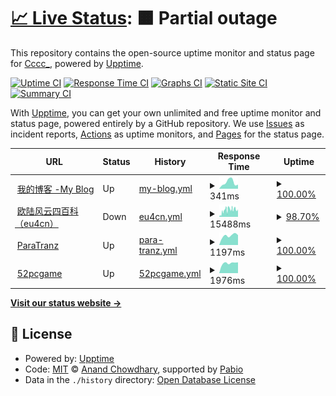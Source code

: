 # [📈 Live Status](https://status.iscccc.eu.org): <!--live status--> **🟧 Partial outage**

This repository contains the open-source uptime monitor and status page for [Cccc\_](https://blog.iscccc.eu.org/), powered by [Upptime](https://github.com/upptime/upptime).

[![Uptime CI](https://github.com/Cccc-owo/upptime/workflows/Uptime%20CI/badge.svg)](https://github.com/Cccc-owo/upptime/actions?query=workflow%3A%22Uptime+CI%22)
[![Response Time CI](https://github.com/Cccc-owo/upptime/workflows/Response%20Time%20CI/badge.svg)](https://github.com/Cccc-owo/upptime/actions?query=workflow%3A%22Response+Time+CI%22)
[![Graphs CI](https://github.com/Cccc-owo/upptime/workflows/Graphs%20CI/badge.svg)](https://github.com/Cccc-owo/upptime/actions?query=workflow%3A%22Graphs+CI%22)
[![Static Site CI](https://github.com/Cccc-owo/upptime/workflows/Static%20Site%20CI/badge.svg)](https://github.com/Cccc-owo/upptime/actions?query=workflow%3A%22Static+Site+CI%22)
[![Summary CI](https://github.com/Cccc-owo/upptime/workflows/Summary%20CI/badge.svg)](https://github.com/Cccc-owo/upptime/actions?query=workflow%3A%22Summary+CI%22)

With [Upptime](https://upptime.js.org), you can get your own unlimited and free uptime monitor and status page, powered entirely by a GitHub repository. We use [Issues](https://github.com/Cccc-owo/upptime/issues) as incident reports, [Actions](https://github.com/Cccc-owo/upptime/actions) as uptime monitors, and [Pages](https://status.iscccc.eu.org) for the status page.

<!--start: status pages-->
<!-- This summary is generated by Upptime (https://github.com/upptime/upptime) -->
<!-- Do not edit this manually, your changes will be overwritten -->
<!-- prettier-ignore -->
| URL | Status | History | Response Time | Uptime |
| --- | ------ | ------- | ------------- | ------ |
| <img alt="" src="https://icons.duckduckgo.com/ip3/blog.iscccc.eu.org.ico" height="13"> [我的博客 -My Blog](https://blog.iscccc.eu.org) | Up | [my-blog.yml](https://github.com/Cccc-owo/upptime/commits/HEAD/history/my-blog.yml) | <details><summary><img alt="Response time graph" src="./graphs/my-blog/response-time-week.png" height="20"> 341ms</summary><br><a href="https://status.iscccc.eu.org/history/my-blog"><img alt="Response time 563" src="https://img.shields.io/endpoint?url=https%3A%2F%2Fraw.githubusercontent.com%2FCccc-owo%2Fupptime%2FHEAD%2Fapi%2Fmy-blog%2Fresponse-time.json"></a><br><a href="https://status.iscccc.eu.org/history/my-blog"><img alt="24-hour response time 222" src="https://img.shields.io/endpoint?url=https%3A%2F%2Fraw.githubusercontent.com%2FCccc-owo%2Fupptime%2FHEAD%2Fapi%2Fmy-blog%2Fresponse-time-day.json"></a><br><a href="https://status.iscccc.eu.org/history/my-blog"><img alt="7-day response time 341" src="https://img.shields.io/endpoint?url=https%3A%2F%2Fraw.githubusercontent.com%2FCccc-owo%2Fupptime%2FHEAD%2Fapi%2Fmy-blog%2Fresponse-time-week.json"></a><br><a href="https://status.iscccc.eu.org/history/my-blog"><img alt="30-day response time 543" src="https://img.shields.io/endpoint?url=https%3A%2F%2Fraw.githubusercontent.com%2FCccc-owo%2Fupptime%2FHEAD%2Fapi%2Fmy-blog%2Fresponse-time-month.json"></a><br><a href="https://status.iscccc.eu.org/history/my-blog"><img alt="1-year response time 563" src="https://img.shields.io/endpoint?url=https%3A%2F%2Fraw.githubusercontent.com%2FCccc-owo%2Fupptime%2FHEAD%2Fapi%2Fmy-blog%2Fresponse-time-year.json"></a></details> | <details><summary><a href="https://status.iscccc.eu.org/history/my-blog">100.00%</a></summary><a href="https://status.iscccc.eu.org/history/my-blog"><img alt="All-time uptime 100.00%" src="https://img.shields.io/endpoint?url=https%3A%2F%2Fraw.githubusercontent.com%2FCccc-owo%2Fupptime%2FHEAD%2Fapi%2Fmy-blog%2Fuptime.json"></a><br><a href="https://status.iscccc.eu.org/history/my-blog"><img alt="24-hour uptime 100.00%" src="https://img.shields.io/endpoint?url=https%3A%2F%2Fraw.githubusercontent.com%2FCccc-owo%2Fupptime%2FHEAD%2Fapi%2Fmy-blog%2Fuptime-day.json"></a><br><a href="https://status.iscccc.eu.org/history/my-blog"><img alt="7-day uptime 100.00%" src="https://img.shields.io/endpoint?url=https%3A%2F%2Fraw.githubusercontent.com%2FCccc-owo%2Fupptime%2FHEAD%2Fapi%2Fmy-blog%2Fuptime-week.json"></a><br><a href="https://status.iscccc.eu.org/history/my-blog"><img alt="30-day uptime 100.00%" src="https://img.shields.io/endpoint?url=https%3A%2F%2Fraw.githubusercontent.com%2FCccc-owo%2Fupptime%2FHEAD%2Fapi%2Fmy-blog%2Fuptime-month.json"></a><br><a href="https://status.iscccc.eu.org/history/my-blog"><img alt="1-year uptime 100.00%" src="https://img.shields.io/endpoint?url=https%3A%2F%2Fraw.githubusercontent.com%2FCccc-owo%2Fupptime%2FHEAD%2Fapi%2Fmy-blog%2Fuptime-year.json"></a></details>
| <img alt="" src="https://icons.duckduckgo.com/ip3/www.eu4cn.com.ico" height="13"> [欧陆风云四百科（eu4cn）](https://www.eu4cn.com) | Down | [eu4cn.yml](https://github.com/Cccc-owo/upptime/commits/HEAD/history/eu4cn.yml) | <details><summary><img alt="Response time graph" src="./graphs/eu4cn/response-time-week.png" height="20"> 15488ms</summary><br><a href="https://status.iscccc.eu.org/history/eu4cn"><img alt="Response time 10207" src="https://img.shields.io/endpoint?url=https%3A%2F%2Fraw.githubusercontent.com%2FCccc-owo%2Fupptime%2FHEAD%2Fapi%2Feu4cn%2Fresponse-time.json"></a><br><a href="https://status.iscccc.eu.org/history/eu4cn"><img alt="24-hour response time 14184" src="https://img.shields.io/endpoint?url=https%3A%2F%2Fraw.githubusercontent.com%2FCccc-owo%2Fupptime%2FHEAD%2Fapi%2Feu4cn%2Fresponse-time-day.json"></a><br><a href="https://status.iscccc.eu.org/history/eu4cn"><img alt="7-day response time 15488" src="https://img.shields.io/endpoint?url=https%3A%2F%2Fraw.githubusercontent.com%2FCccc-owo%2Fupptime%2FHEAD%2Fapi%2Feu4cn%2Fresponse-time-week.json"></a><br><a href="https://status.iscccc.eu.org/history/eu4cn"><img alt="30-day response time 11077" src="https://img.shields.io/endpoint?url=https%3A%2F%2Fraw.githubusercontent.com%2FCccc-owo%2Fupptime%2FHEAD%2Fapi%2Feu4cn%2Fresponse-time-month.json"></a><br><a href="https://status.iscccc.eu.org/history/eu4cn"><img alt="1-year response time 10207" src="https://img.shields.io/endpoint?url=https%3A%2F%2Fraw.githubusercontent.com%2FCccc-owo%2Fupptime%2FHEAD%2Fapi%2Feu4cn%2Fresponse-time-year.json"></a></details> | <details><summary><a href="https://status.iscccc.eu.org/history/eu4cn">98.70%</a></summary><a href="https://status.iscccc.eu.org/history/eu4cn"><img alt="All-time uptime 94.90%" src="https://img.shields.io/endpoint?url=https%3A%2F%2Fraw.githubusercontent.com%2FCccc-owo%2Fupptime%2FHEAD%2Fapi%2Feu4cn%2Fuptime.json"></a><br><a href="https://status.iscccc.eu.org/history/eu4cn"><img alt="24-hour uptime 98.25%" src="https://img.shields.io/endpoint?url=https%3A%2F%2Fraw.githubusercontent.com%2FCccc-owo%2Fupptime%2FHEAD%2Fapi%2Feu4cn%2Fuptime-day.json"></a><br><a href="https://status.iscccc.eu.org/history/eu4cn"><img alt="7-day uptime 98.70%" src="https://img.shields.io/endpoint?url=https%3A%2F%2Fraw.githubusercontent.com%2FCccc-owo%2Fupptime%2FHEAD%2Fapi%2Feu4cn%2Fuptime-week.json"></a><br><a href="https://status.iscccc.eu.org/history/eu4cn"><img alt="30-day uptime 94.96%" src="https://img.shields.io/endpoint?url=https%3A%2F%2Fraw.githubusercontent.com%2FCccc-owo%2Fupptime%2FHEAD%2Fapi%2Feu4cn%2Fuptime-month.json"></a><br><a href="https://status.iscccc.eu.org/history/eu4cn"><img alt="1-year uptime 94.90%" src="https://img.shields.io/endpoint?url=https%3A%2F%2Fraw.githubusercontent.com%2FCccc-owo%2Fupptime%2FHEAD%2Fapi%2Feu4cn%2Fuptime-year.json"></a></details>
| <img alt="" src="https://icons.duckduckgo.com/ip3/paratranz.cn.ico" height="13"> [ParaTranz](https://paratranz.cn/) | Up | [para-tranz.yml](https://github.com/Cccc-owo/upptime/commits/HEAD/history/para-tranz.yml) | <details><summary><img alt="Response time graph" src="./graphs/para-tranz/response-time-week.png" height="20"> 1197ms</summary><br><a href="https://status.iscccc.eu.org/history/para-tranz"><img alt="Response time 1167" src="https://img.shields.io/endpoint?url=https%3A%2F%2Fraw.githubusercontent.com%2FCccc-owo%2Fupptime%2FHEAD%2Fapi%2Fpara-tranz%2Fresponse-time.json"></a><br><a href="https://status.iscccc.eu.org/history/para-tranz"><img alt="24-hour response time 1248" src="https://img.shields.io/endpoint?url=https%3A%2F%2Fraw.githubusercontent.com%2FCccc-owo%2Fupptime%2FHEAD%2Fapi%2Fpara-tranz%2Fresponse-time-day.json"></a><br><a href="https://status.iscccc.eu.org/history/para-tranz"><img alt="7-day response time 1197" src="https://img.shields.io/endpoint?url=https%3A%2F%2Fraw.githubusercontent.com%2FCccc-owo%2Fupptime%2FHEAD%2Fapi%2Fpara-tranz%2Fresponse-time-week.json"></a><br><a href="https://status.iscccc.eu.org/history/para-tranz"><img alt="30-day response time 1157" src="https://img.shields.io/endpoint?url=https%3A%2F%2Fraw.githubusercontent.com%2FCccc-owo%2Fupptime%2FHEAD%2Fapi%2Fpara-tranz%2Fresponse-time-month.json"></a><br><a href="https://status.iscccc.eu.org/history/para-tranz"><img alt="1-year response time 1167" src="https://img.shields.io/endpoint?url=https%3A%2F%2Fraw.githubusercontent.com%2FCccc-owo%2Fupptime%2FHEAD%2Fapi%2Fpara-tranz%2Fresponse-time-year.json"></a></details> | <details><summary><a href="https://status.iscccc.eu.org/history/para-tranz">100.00%</a></summary><a href="https://status.iscccc.eu.org/history/para-tranz"><img alt="All-time uptime 99.32%" src="https://img.shields.io/endpoint?url=https%3A%2F%2Fraw.githubusercontent.com%2FCccc-owo%2Fupptime%2FHEAD%2Fapi%2Fpara-tranz%2Fuptime.json"></a><br><a href="https://status.iscccc.eu.org/history/para-tranz"><img alt="24-hour uptime 100.00%" src="https://img.shields.io/endpoint?url=https%3A%2F%2Fraw.githubusercontent.com%2FCccc-owo%2Fupptime%2FHEAD%2Fapi%2Fpara-tranz%2Fuptime-day.json"></a><br><a href="https://status.iscccc.eu.org/history/para-tranz"><img alt="7-day uptime 100.00%" src="https://img.shields.io/endpoint?url=https%3A%2F%2Fraw.githubusercontent.com%2FCccc-owo%2Fupptime%2FHEAD%2Fapi%2Fpara-tranz%2Fuptime-week.json"></a><br><a href="https://status.iscccc.eu.org/history/para-tranz"><img alt="30-day uptime 99.95%" src="https://img.shields.io/endpoint?url=https%3A%2F%2Fraw.githubusercontent.com%2FCccc-owo%2Fupptime%2FHEAD%2Fapi%2Fpara-tranz%2Fuptime-month.json"></a><br><a href="https://status.iscccc.eu.org/history/para-tranz"><img alt="1-year uptime 99.32%" src="https://img.shields.io/endpoint?url=https%3A%2F%2Fraw.githubusercontent.com%2FCccc-owo%2Fupptime%2FHEAD%2Fapi%2Fpara-tranz%2Fuptime-year.json"></a></details>
| <img alt="" src="https://icons.duckduckgo.com/ip3/52pcgame.net.ico" height="13"> [52pcgame](http://52pcgame.net/) | Up | [52pcgame.yml](https://github.com/Cccc-owo/upptime/commits/HEAD/history/52pcgame.yml) | <details><summary><img alt="Response time graph" src="./graphs/52pcgame/response-time-week.png" height="20"> 1976ms</summary><br><a href="https://status.iscccc.eu.org/history/52pcgame"><img alt="Response time 1875" src="https://img.shields.io/endpoint?url=https%3A%2F%2Fraw.githubusercontent.com%2FCccc-owo%2Fupptime%2FHEAD%2Fapi%2F52pcgame%2Fresponse-time.json"></a><br><a href="https://status.iscccc.eu.org/history/52pcgame"><img alt="24-hour response time 2115" src="https://img.shields.io/endpoint?url=https%3A%2F%2Fraw.githubusercontent.com%2FCccc-owo%2Fupptime%2FHEAD%2Fapi%2F52pcgame%2Fresponse-time-day.json"></a><br><a href="https://status.iscccc.eu.org/history/52pcgame"><img alt="7-day response time 1976" src="https://img.shields.io/endpoint?url=https%3A%2F%2Fraw.githubusercontent.com%2FCccc-owo%2Fupptime%2FHEAD%2Fapi%2F52pcgame%2Fresponse-time-week.json"></a><br><a href="https://status.iscccc.eu.org/history/52pcgame"><img alt="30-day response time 1928" src="https://img.shields.io/endpoint?url=https%3A%2F%2Fraw.githubusercontent.com%2FCccc-owo%2Fupptime%2FHEAD%2Fapi%2F52pcgame%2Fresponse-time-month.json"></a><br><a href="https://status.iscccc.eu.org/history/52pcgame"><img alt="1-year response time 1875" src="https://img.shields.io/endpoint?url=https%3A%2F%2Fraw.githubusercontent.com%2FCccc-owo%2Fupptime%2FHEAD%2Fapi%2F52pcgame%2Fresponse-time-year.json"></a></details> | <details><summary><a href="https://status.iscccc.eu.org/history/52pcgame">100.00%</a></summary><a href="https://status.iscccc.eu.org/history/52pcgame"><img alt="All-time uptime 100.00%" src="https://img.shields.io/endpoint?url=https%3A%2F%2Fraw.githubusercontent.com%2FCccc-owo%2Fupptime%2FHEAD%2Fapi%2F52pcgame%2Fuptime.json"></a><br><a href="https://status.iscccc.eu.org/history/52pcgame"><img alt="24-hour uptime 100.00%" src="https://img.shields.io/endpoint?url=https%3A%2F%2Fraw.githubusercontent.com%2FCccc-owo%2Fupptime%2FHEAD%2Fapi%2F52pcgame%2Fuptime-day.json"></a><br><a href="https://status.iscccc.eu.org/history/52pcgame"><img alt="7-day uptime 100.00%" src="https://img.shields.io/endpoint?url=https%3A%2F%2Fraw.githubusercontent.com%2FCccc-owo%2Fupptime%2FHEAD%2Fapi%2F52pcgame%2Fuptime-week.json"></a><br><a href="https://status.iscccc.eu.org/history/52pcgame"><img alt="30-day uptime 100.00%" src="https://img.shields.io/endpoint?url=https%3A%2F%2Fraw.githubusercontent.com%2FCccc-owo%2Fupptime%2FHEAD%2Fapi%2F52pcgame%2Fuptime-month.json"></a><br><a href="https://status.iscccc.eu.org/history/52pcgame"><img alt="1-year uptime 100.00%" src="https://img.shields.io/endpoint?url=https%3A%2F%2Fraw.githubusercontent.com%2FCccc-owo%2Fupptime%2FHEAD%2Fapi%2F52pcgame%2Fuptime-year.json"></a></details>

<!--end: status pages-->

[**Visit our status website →**](https://status.iscccc.eu.org)

## 📄 License

- Powered by: [Upptime](https://github.com/upptime/upptime)
- Code: [MIT](./LICENSE) © [Anand Chowdhary](https://anandchowdhary.com), supported by [Pabio](https://pabio.com)
- Data in the `./history` directory: [Open Database License](https://opendatacommons.org/licenses/odbl/1-0/)
